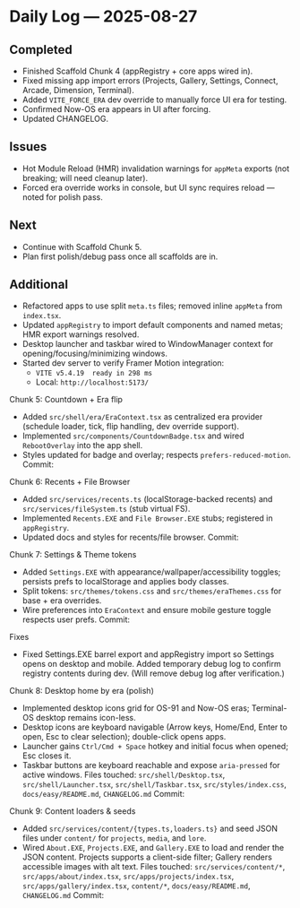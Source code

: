 # Daily Log — 2025-08-27

## Completed
- Finished Scaffold Chunk 4 (appRegistry + core apps wired in).
- Fixed missing app import errors (Projects, Gallery, Settings, Connect, Arcade, Dimension, Terminal).
- Added `VITE_FORCE_ERA` dev override to manually force UI era for testing.
- Confirmed Now-OS era appears in UI after forcing.
- Updated CHANGELOG.

## Issues
- Hot Module Reload (HMR) invalidation warnings for `appMeta` exports (not breaking; will need cleanup later).
- Forced era override works in console, but UI sync requires reload — noted for polish pass.

## Next
- Continue with Scaffold Chunk 5.
- Plan first polish/debug pass once all scaffolds are in.

## Additional
- Refactored apps to use split `meta.ts` files; removed inline `appMeta` from `index.tsx`.
- Updated `appRegistry` to import default components and named metas; HMR export warnings resolved.
- Desktop launcher and taskbar wired to WindowManager context for opening/focusing/minimizing windows.
- Started dev server to verify Framer Motion integration:
  - `VITE v5.4.19  ready in 298 ms`
  - Local: `http://localhost:5173/`
 
Chunk 5: Countdown + Era flip
- Added `src/shell/era/EraContext.tsx` as centralized era provider (schedule loader, tick, flip handling, dev override support).
- Implemented `src/components/CountdownBadge.tsx` and wired `RebootOverlay` into the app shell.
- Styles updated for badge and overlay; respects `prefers-reduced-motion`.
Commit: <pending>

Chunk 6: Recents + File Browser
- Added `src/services/recents.ts` (localStorage-backed recents) and `src/services/fileSystem.ts` (stub virtual FS).
- Implemented `Recents.EXE` and `File Browser.EXE` stubs; registered in `appRegistry`.
- Updated docs and styles for recents/file browser.
Commit: <pending>

Chunk 7: Settings & Theme tokens
- Added `Settings.EXE` with appearance/wallpaper/accessibility toggles; persists prefs to localStorage and applies body classes.
- Split tokens: `src/themes/tokens.css` and `src/themes/eraThemes.css` for base + era overrides.
- Wire preferences into `EraContext` and ensure mobile gesture toggle respects user prefs.
Commit: <pending>

Fixes
- Fixed Settings.EXE barrel export and appRegistry import so Settings opens on desktop and mobile. Added temporary debug log to confirm registry contents during dev. (Will remove debug log after verification.)

Chunk 8: Desktop home by era (polish)
- Implemented desktop icons grid for OS-91 and Now-OS eras; Terminal-OS desktop remains icon-less.
- Desktop icons are keyboard navigable (Arrow keys, Home/End, Enter to open, Esc to clear selection); double-click opens apps.
- Launcher gains `Ctrl/Cmd + Space` hotkey and initial focus when opened; Esc closes it.
- Taskbar buttons are keyboard reachable and expose `aria-pressed` for active windows.
Files touched: `src/shell/Desktop.tsx`, `src/shell/Launcher.tsx`, `src/shell/Taskbar.tsx`, `src/styles/index.css`, `docs/easy/README.md`, `CHANGELOG.md`
Commit: <pending>

Chunk 9: Content loaders & seeds
- Added `src/services/content/{types.ts,loaders.ts}` and seed JSON files under `content/` for `projects`, `media`, and `lore`.
- Wired `About.EXE`, `Projects.EXE`, and `Gallery.EXE` to load and render the JSON content. Projects supports a client-side filter; Gallery renders accessible images with alt text.
Files touched: `src/services/content/*`, `src/apps/about/index.tsx`, `src/apps/projects/index.tsx`, `src/apps/gallery/index.tsx`, `content/*`, `docs/easy/README.md`, `CHANGELOG.md`
Commit: <pending>